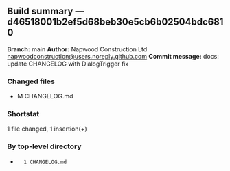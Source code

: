 ## Build summary — d46518001b2ef5d68beb30e5cb6b02504bdc6810

**Branch:** main
**Author:** Napwood Construction Ltd <napwoodconstruction@users.noreply.github.com>
**Commit message:** docs: update CHANGELOG with DialogTrigger fix

### Changed files
 - M	CHANGELOG.md

### Shortstat
 1 file changed, 1 insertion(+)

### By top-level directory
 -       1 CHANGELOG.md
